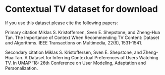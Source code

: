 # Contextual TV dataset for download

If you use this dataset please cite the following papers:

Primary citation
Miklas S. Kristoffersen, Sven E. Shepstone, and Zheng-Hua Tan.
The Importance of Context When Recommending TV Content: Dataset and Algorithms. 
IEEE Transactions on Multimedia, 22(6), 1531-1541.

Secondary citation
Miklas S. Kristoffersen, Sven E. Shepstone, and Zheng-Hua Tan.
A Dataset for Inferring Contextual Preferences of Users Watching TV.
In UMAP ’18: 26th Conference on User Modeling, Adaptation and Personalization.
